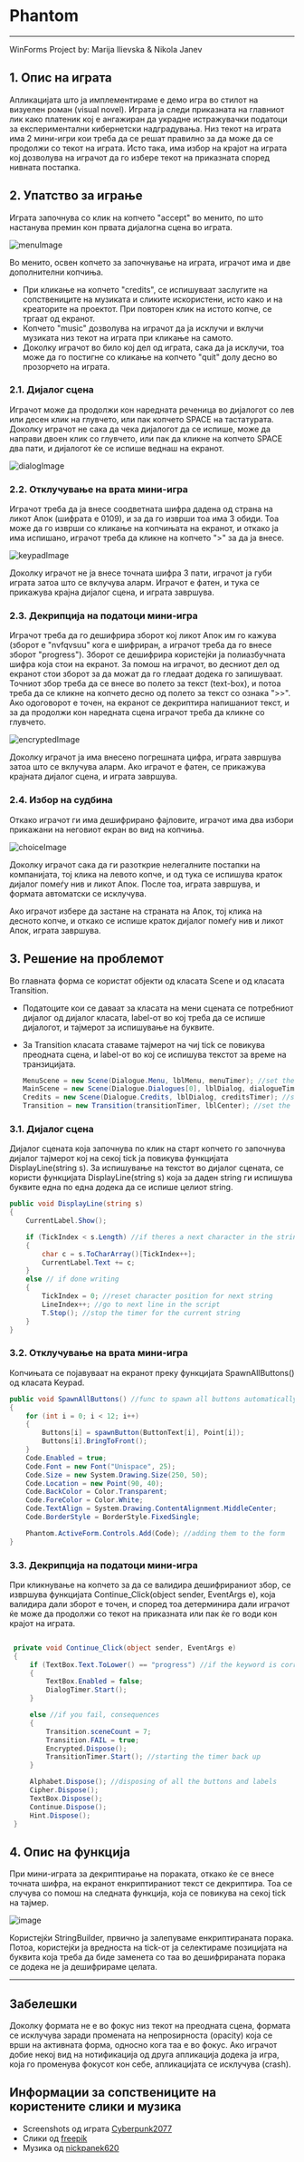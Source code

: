 # Phantom
---
WinForms Project by: Marija Ilievska & Nikola Janev

## 1. Oпис на играта

Апликацијата што ја имплементираме е демо игра во стилот на визуелен роман (visual novel). Играта ја следи приказната на главниот лик како платеник кој е ангажиран да украдне истражувачки податоци за експериментални кибернетски надградувања. Низ текот на играта има 2 мини-игри кои треба да се решат правилно за да може да се продолжи со текот на играта. Исто така, има избор на крајот на играта кој дозволува на играчот да го избере текот на приказната според нивната постапка.

## 2. Упатство за играње

Играта започнува со клик на копчето "accept" во менито, по што настанува премин кон првата дијалогна сцена во играта.

![menuImage](https://github.com/user-attachments/assets/1c115a89-4761-41e5-bca4-a0c4a1accde4)

Во менито, освен копчето за започнување на играта, играчот има и две дополнителни копчиња.
- При кликање на копчето "credits", се испишуваат заслугите на сопствениците на музиката и сликите искористени, исто како и на креаторите на проектот. При повторен клик на истото копче, се тргаат од екранот.
- Копчето "music" дозволува на играчот да ја исклучи и вклучи музиката низ текот на играта при кликање на самото.
- Доколку играчот во било кој дел од играта, сака да ја исклучи, тоа може да го постигне со кликање на копчето "quit" долу десно во прозорчето на играта.

### 2.1. Дијалог сцена

Играчот може да продолжи кон наредната реченица во дијалогот со лев или десен клик на глувчето, или пак копчето SPACE на тастатурата.
Доколку играчот не сака да чека дијалогот да се испише, може да направи двоен клик со глувчето, или пак да кликне на копчето SPACE два пати, и дијалогот ќе се испише веднаш на екранот.

![dialogImage](https://github.com/user-attachments/assets/fdc53355-db90-445f-80b3-5ba9e8af3b95)


### 2.2. Отклучување на врата мини-игра

Играчот треба да ја внесе соодветната шифра дадена од страна на ликот Апок (шифрата е 0109), и за да го изврши тоа има 3 обиди. Тоа може да го изврши со кликање на копчињата на екранот, и откако ја има испишано, играчот треба да кликне на копчето ">" за да ја внесе. 

![keypadImage](https://github.com/user-attachments/assets/51c37d0a-81b2-40a8-9c86-9f53d0748b80)

Доколку играчот не ја внесе точната шифра 3 пати, играчот ја губи играта затоа што се вклучува аларм. Играчот е фатен, и тука се прикажува крајна дијалог сцена, и играта завршува.

### 2.3. Декрипција на податоци мини-игра

Играчот треба да го дешифрира зборот кој ликот Апок им го кажува (зборот е "nvfqvsuu" кога е шифриран, а играчот треба да го внесе зборот "progress"). Зборот се дешифрира користејќи ја полиазбучната шифра која стои на екранот. За помош на играчот, во десниот дел од екранот стои зборот за да можат да го гледаат додека го запишуваат. Точниот збор треба да се внесе во полето за текст (text-box), и потоа треба да се кликне на копчето десно од полето за текст со ознака ">>". Ако одоговорот е точен, на екранот се декриптира напишаниот текст, и за да продолжи кон наредната сцена играчот треба да кликне со глувчето.

![encryptedImage](https://github.com/user-attachments/assets/28ee296a-7d7c-47f8-9ee9-f56f1ab8d364)


Доколку играчот ја има внесено погрешната цифра, играта завршува затоа што се вклучува аларм. Ако играчот е фатен, се прикажува крајната дијалог сцена, и играта завршува.

### 2.4. Избор на судбина

Откако играчот ги има дешифрирано фајловите, играчот има два избори прикажани на неговиот екран во вид на копчиња.

![choiceImage](https://github.com/user-attachments/assets/3366e887-cd5e-40fa-9395-51722b1aa8f3)

Доколку играчот сака да ги разоткрие нелегалните постапки на компанијата, тој клика на левото копче, и од тука се испишува краток дијалог помеѓу нив и ликот Апок. После тоа, играта завршува, и формата автоматски се исклучува.

Ако играчот избере да застане на страната на Апок, тој клика на десното копче, и откако се испише краток дијалог помеѓу нив и ликот Апок, играта завршува.

## 3. Решение на проблемот

Во главната форма се користат објекти од класата Scene и од класата Transition. 
- Податоците кои се даваат за класата на мени сцената се потребниот дијалог од дијалог класата, label-от во кој треба да се испише дијалогот, и тајмерот за испишување на буквите.
- За Transition класата ставаме тајмерот на чиј tick се повикува преодната сцена, и label-от во кој се испишува текстот за време на транзицијата.

  ```csharp
  MenuScene = new Scene(Dialogue.Menu, lblMenu, menuTimer); //set the menu scene
  MainScene = new Scene(Dialogue.Dialogues[0], lblDialog, dialogueTimer); //set the main scene
  Credits = new Scene(Dialogue.Credits, lblDialog, creditsTimer); //set the credits dialogue
  Transition = new Transition(transitionTimer, lblCenter); //set the transition
  ```

### 3.1. Дијалог сцена

Дијалог сцената која започнува по клик на старт копчето го започнува дијалог тајмерот кој на секој tick ја повикува функцијата DisplayLine(string s).
За испишување на текстот во дијалог сцената, се користи функцијата DisplayLine(string s) која за даден string ги испишува буквите една по една додека да се испише целиот string. 

```csharp
public void DisplayLine(string s)
{
    CurrentLabel.Show();

    if (TickIndex < s.Length) //if theres a next character in the string, add to label
    {
        char c = s.ToCharArray()[TickIndex++];
        CurrentLabel.Text += c;
    }
    else // if done writing
    {
        TickIndex = 0; //reset character position for next string
        LineIndex++; //go to next line in the script
        T.Stop(); //stop the timer for the current string
    }
}
```

### 3.2. Отклучување на врата мини-игра

Копчињата се појавуваат на екранот преку функцијата SpawnAllButtons() од класата Keypad.

```csharp
public void SpawnAllButtons() //func to spawn all buttons automatically
{
    for (int i = 0; i < 12; i++)
    {
        Buttons[i] = spawnButton(ButtonText[i], Point[i]);
        Buttons[i].BringToFront();
    }
    Code.Enabled = true;
    Code.Font = new Font("Unispace", 25);
    Code.Size = new System.Drawing.Size(250, 50);
    Code.Location = new Point(90, 40);
    Code.BackColor = Color.Transparent;
    Code.ForeColor = Color.White;
    Code.TextAlign = System.Drawing.ContentAlignment.MiddleCenter;
    Code.BorderStyle = BorderStyle.FixedSingle;

    Phantom.ActiveForm.Controls.Add(Code); //adding them to the form
}
```

### 3.3. Декрипција на податоци мини-игра

При кликнување на копчето за да се валидира дешифрираниот збор, се извршува функцијата Continue_Click(object sender, EventArgs e), која валидира дали зборот е точен, и според тоа детерминира дали играчот ќе може да продолжи со текот на приказната или пак ќе го води кон крајот на играта.

```csharp

 private void Continue_Click(object sender, EventArgs e)
 {
     if (TextBox.Text.ToLower() == "progress") //if the keyword is correct
     {
         TextBox.Enabled = false;
         DialogTimer.Start();
     }

     else //if you fail, consequences
     {
         Transition.sceneCount = 7;
         Transition.FAIL = true;
         Encrypted.Dispose();
         TransitionTimer.Start(); //starting the timer back up
     }

     Alphabet.Dispose(); //disposing of all the buttons and labels
     Cipher.Dispose();
     TextBox.Dispose();
     Continue.Dispose();
     Hint.Dispose();
 }
```

## 4. Oпис на функција

При мини-играта за декриптирање на пораката, откако ќе се внесе точната шифра, на екранот енкриптираниот текст се декриптира.
Тоа се случува со помош на следната функција, која се повикува на секој tick на тајмер.

![image](https://github.com/user-attachments/assets/233b2991-4d11-4cc6-baeb-ea99d2026df1)

Користејќи StringBuilder, првично ја залепуваме енкриптираната порака. Потоа, користејќи ја вредноста на tick-oт ја селектираме позицијата на буквита која треба да биде заменета со таа во дешифрираната порака се додека не ја дешифрираме целата.

---
## Забелешки

Доколку формата не е во фокус низ текот на преодната сцена, формата се исклучува заради промената на непроѕирноста (opacity) која се врши на активната форма, односно кога таа е во фокус.
Ако играчот добие некој вид на нотификација од друга апликација додека ја игра, која го променува фокусот кон себе, апликацијата се исклучува (crash).

## Информации за сопствениците на користените слики и музика 

- Screenshots од играта [Cyberpunk2077](https://www.cyberpunk.net/mk/en/)
- Слики од [freepik](https://www.freepik.com/author/freepik)
- Музика од [nickpanek620](https://pixabay.com/users/nickpanek620-38266323/)
